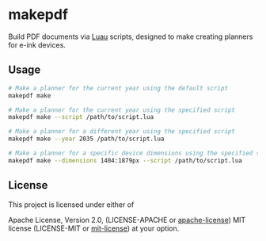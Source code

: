 # makepdf

Build PDF documents via [Luau](https://luau.org/) scripts, designed to make
creating planners for e-ink devices.

## Usage

```sh
# Make a planner for the current year using the default script
makepdf make

# Make a planner for the current year using the specified script
makepdf make --script /path/to/script.lua

# Make a planner for a different year using the specified script
makepdf make --year 2035 /path/to/script.lua

# Make a planner for a specific device dimensions using the specified script
makepdf make --dimensions 1404:1879px --script /path/to/script.lua
```

## License

This project is licensed under either of

Apache License, Version 2.0, (LICENSE-APACHE or
[apache-license][apache-license]) MIT license (LICENSE-MIT or
[mit-license][mit-license]) at your option.

[apache-license]: http://www.apache.org/licenses/LICENSE-2.0
[mit-license]: http://opensource.org/licenses/MIT
